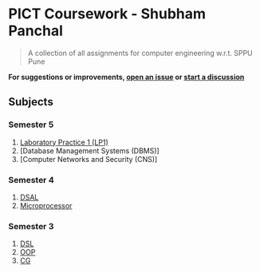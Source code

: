 # PICT Coursework - Shubham Panchal
> A collection of all assignments for computer engineering w.r.t. SPPU Pune

**For suggestions or improvements, [open an issue](https://github.com/shubham0204/PICT_Coursework/issues/new) or [start a discussion](https://github.com/shubham0204/PICT_Coursework/discussions/new/choose)**

## Subjects


### Semester 5
1. [Laboratory Practice 1 (LP1)](https://github.com/shubham0204/PICT_Coursework/tree/lp-1)
2. [Database Management Systems (DBMS)]
3. [Computer Networks and Security (CNS)]

### Semester 4
1. [DSAL](https://github.com/shubham0204/PICT_Coursework/tree/dsal)
2. [Microprocessor](https://github.com/shubham0204/PICT_Coursework/tree/mpl)

### Semester 3
1. [DSL](https://github.com/shubham0204/PICT_Coursework/tree/dsl)
2. [OOP](https://github.com/shubham0204/PICT_Coursework/tree/oop)
3. [CG](https://github.com/shubham0204/PICT_Coursework/tree/cg)


